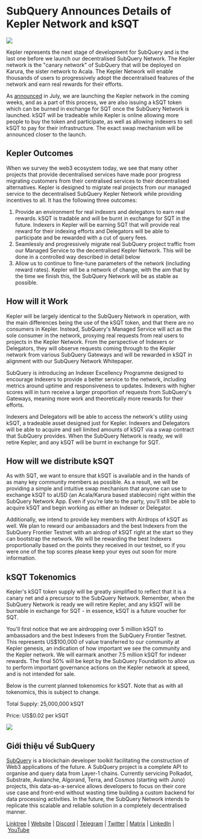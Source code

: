 # SubQuery Announces Details of Kepler Network and kSQT

![](https://miro.medium.com/max/1400/0*r0hvOjP68EuNrQJ1)

Kepler represents the next stage of development for SubQuery and is the last one before we launch our decentralised SubQuery Network. The Kepler network is the "canary network" of SubQuery that will be deployed on Karura, the sister network to Acala. The Kepler Network will enable thousands of users to progressively adopt the decentralised features of the network and earn real rewards for their efforts.

As [announced](./20220712-public-sale-postponed.md) in July, we are launching the Kepler network in the coming weeks, and as a part of this process, we are also issuing a kSQT token which can be burned in exchange for SQT once the SubQuery Network is launched. kSQT will be tradeable while Kepler is online allowing more people to buy the token and participate, as well as allowing indexers to sell kSQT to pay for their infrastructure. The exact swap mechanism will be announced closer to the launch.

## Kepler Outcomes

When we survey the web3 ecosystem today, we see that many other projects that provide decentralised services have made poor progress migrating customers from their centralised services to their decentralised alternatives. Kepler is designed to migrate real projects from our managed service to the decentralised SubQuery Kepler Network while providing incentives to all. It has the following three outcomes:

1. Provide an environment for real indexers and delegators to earn real rewards. kSQT is tradable and will be burnt in exchange for SQT in the future. Indexers in Kepler will be earning SQT that will provide real reward for their indexing efforts and Delegators will be able to participate and be rewarded with a cut of query fees.
2. Seamlessly and progressively migrate real SubQuery project traffic from our Managed Service to the decentralised Kepler Network. This will be done in a controlled way described in detail below
3. Allow us to continue to fine-tune parameters of the network (including reward rates). Kepler will be a network of change, with the aim that by the time we finish this, the SubQuery Network will be as stable as possible.

## How will it Work

Kepler will be largely identical to the SubQuery Network in operation, with the main differences being the use of the kSQT token, and that there are no consumers in Kepler. Instead, SubQuery's Managed Service will act as the sole consumer in the network, proxying real requests from real users to projects in the Kepler Network. From the perspective of Indexers or Delegators, they will observe requests coming through to the Kepler network from various SubQuery Gateways and will be rewarded in kSQT in alignment with our SubQuery Network Whitepaper.

SubQuery is introducing an Indexer Excellency Programme designed to encourage Indexers to provide a better service to the network, including metrics around uptime and responsiveness to updates. Indexers with higher scores will in turn receive a larger proportion of requests from SubQuery's Gateways, meaning more work and theoretically more rewards for their efforts.

Indexers and Delegators will be able to access the network's utility using kSQT, a tradeable asset designed just for Kepler. Indexers and Delegators will be able to acquire and sell limited amounts of kSQT via a swap contract that SubQuery provides. When the SubQuery Network is ready, we will retire Kepler, and any kSQT will be burnt in exchange for SQT.

## How will we distribute kSQT

As with SQT, we want to ensure that kSQT is available and in the hands of as many key community members as possible. As a result, we will be providing a simple and intuitive swap mechanism that anyone can use to exchange kSQT to aUSD (an Acala/Karura based stablecoin) right within the SubQuery Network App. Even if you're late to the party, you'll still be able to acquire kSQT and begin working as either an Indexer or Delegator.

Additionally, we intend to provide key members with Airdrops of kSQT as well. We plan to reward our ambassadors and the best Indexers from the SubQuery Frontier Testnet with an airdrop of kSQT right at the start so they can bootstrap the network. We will be rewarding the best Indexers proportionally based on the points they received in our testnet, so if you were one of the top scores please keep your eyes out soon for more information.

## kSQT Tokenomics

Kepler's kSQT token supply will be greatly simplified to reflect that it is a canary net and a precursor to the SubQuery Network. Remember, when the SubQuery Network is ready we will retire Kepler, and any kSQT will be burnable in exchange for SQT - in essence, kSQT is a future voucher for SQT.

You'll first notice that we are airdropping over 5 million kSQT to ambassadors and the best Indexers from the SubQuery Frontier Testnet. This represents US$100,000 of value transferred to our community at Kepler genesis, an indication of how important we see the community and the Kepler network. We will earmark another 7.5 million kSQT for indexer rewards. The final 50% will be kept by the SubQuery Foundation to allow us to perform important governance actions on the Kepler network at speed, and is not intended for sale.

Below is the current planned tokenomics for kSQT. Note that as with all tokenomics, this is subject to change.

Total Supply: 25,000,000 kSQT

Price: US$0.02 per kSQT

![](https://miro.medium.com/max/1400/0*czwu5DQCwydKy8R4)

## Giới thiệu về SubQuery

[SubQuery](https://subquery.network/) is a blockchain developer toolkit facilitating the construction of Web3 applications of the future. A SubQuery project is a complete API to organise and query data from Layer-1 chains. Currently servicing Polkadot, Substrate, Avalanche, Algorand, Terra, and Cosmos (starting with Juno) projects, this data-as-a-service allows developers to focus on their core use case and front-end without wasting time building a custom backend for data processing activities. In the future, the SubQuery Network intends to replicate this scalable and reliable solution in a completely decentralised manner.

​​[Linktree](https://linktr.ee/subquerynetwork) | [Website](https://subquery.network/) | [Discord](https://discord.com/invite/78zg8aBSMG) | [Telegram](https://t.me/subquerynetwork) | [Twitter](https://twitter.com/subquerynetwork) | [Matrix](https://matrix.to/#/#subquery:matrix.org) | [LinkedIn](https://www.linkedin.com/company/subquery) | [YouTube](https://www.youtube.com/channel/UCi1a6NUUjegcLHDFLr7CqLw)
